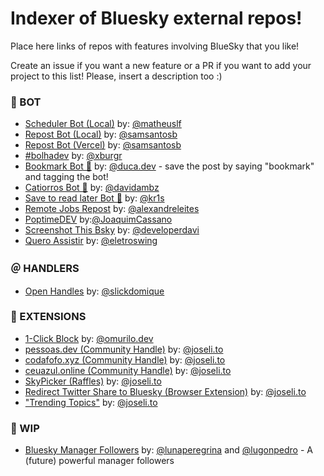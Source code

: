 # Indexer of Bluesky external repos!

Place here links of repos with features involving BlueSky that you like!

Create an issue if you want a new feature or a PR if you want to add your project to this list!
Please, insert a description too :)

### 🤖 BOT

- [Scheduler Bot (Local)](https://github.com/matheuslf/spring.boot.scheduler.bluesky) by: [@matheuslf](https://github.com/matheuslf)
- [Repost Bot (Local)](https://github.com/samsantosb/Local-Bluesky-Repost-Bot) by: [@samsantosb](https://github.com/samsantosb)
- [Repost Bot (Vercel)](https://github.com/samsantosb/Bluesky-Repost-Bot) by: [@samsantosb](https://github.com/samsantosb)
- [#bolhadev](https://bsky.app/profile/bolhadev.com) by: [@xburgr](https://bsky.app/profile/did:plc:7mcf3jopjztipcusxgeaj2vy)
- [Bookmark Bot 📌](https://bsky.app/profile/did:plc:ugr4cq2txrfg4cdro2axjgie) by: [@duca.dev](https://bsky.app/profile/did:plc:meo7jkjahpczfoo5kcs5ieeh) - save the post by saying "bookmark" and tagging the bot!
- [Catiorros Bot 🐶](https://bsky.app/profile/did:plc:uyxcilaeh56er653ip7bkpiv) by: [@davidambz](https://github.com/davidambz)
- [Save to read later Bot 🔖](https://bsky.app/profile/savetoread.bsky.social) by: [@kr1s](https://github.com/Cristuker)
- [Remote Jobs Repost](https://bsky.app/profile/remotejobs.bsky.social) by: [@alexandreleites](https://bsky.app/profile/did:plc:rpznpgbbs5dx6fmfqmdmy4l6)
- [PoptimeDEV](https://github.com/JoaquimCassano/PoptimeDEV-2.0) by:[@JoaquimCassano](https://github.com/JoaquimCassano)
- [Screenshot This Bsky](https://github.com/developerdavi/screenshot-this-bsky) by: [@developerdavi](https://github.com/developerdavi)
- [Quero Assistir](https://github.com/eletroswing/queroassistir) by: [@eletroswing](https://github.com/eletroswing)

### ＠ HANDLERS
  
- [Open Handles](https://handles.domi.zip/) by: [@slickdomique](https://github.com/SlickDomique)

### 🧩 EXTENSIONS

- [1-Click Block](https://github.com/omurilo/bsky-one-click-block) by: [@omurilo.dev](https://bsky.app/profile/omurilo.dev)
- [pessoas.dev (Community Handle)](https://pessoas.dev) by: [@joseli.to](https://bsky.app/profile/joseli.to)
- [codafofo.xyz (Community Handle)](https://codafofo.xyz) by: [@joseli.to](https://bsky.app/profile/joseli.to)
- [ceuazul.online (Community Handle)](https://ceuazul.online) by: [@joseli.to](https://bsky.app/profile/joseli.to)
- [SkyPicker (Raffles)](https://skypicker.site) by: [@joseli.to](https://bsky.app/profile/joseli.to)
- [Redirect Twitter Share to Bluesky (Browser Extension)](https://share.notx.blue) by: [@joseli.to](https://bsky.app/profile/joseli.to)
- ["Trending Topics"](https://trending.notx.blue) by: [@joseli.to](https://bsky.app/profile/joseli.to)


### 🚧 WIP

- [Bluesky Manager Followers](https://github.com/lunaperegrina/bluesky-followers) by: [@lunaperegrina](https://github.com/lunaperegrina) and [@lugonpedro](https://github.com/lugonpedro) - A (future) powerful manager followers
